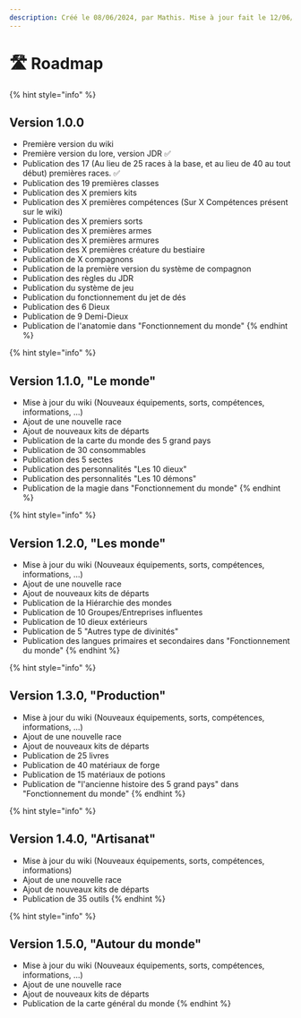 ```yaml
---
description: Créé le 08/06/2024, par Mathis. Mise à jour fait le 12/06/2024
---
```


# 🛣️ Roadmap

{% hint style="info" %}
## Version 1.0.0

* Première version du wiki
* Première version du lore, version JDR ✅
* Publication des 17 (Au lieu de 25 races à la base, et au lieu de 40 au tout début) premières races. ✅
* Publication des 19 premières classes
* Publication des X premiers kits
* Publication des X premières compétences (Sur X Compétences présent sur le wiki)
* Publication des X premiers sorts
* Publication des X premières armes
* Publication des X premières armures
* Publication des X premières créature du bestiaire
* Publication de X compagnons
* Publication de la première version du système de compagnon
* Publication des règles du JDR
* Publication du système de jeu
* Publication du fonctionnement du jet de dés
* Publication des 6 Dieux
* Publication de 9 Demi-Dieux
* Publication de l'anatomie dans "Fonctionnement du monde"
{% endhint %}

{% hint style="info" %}
## Version 1.1.0, "Le monde"

* Mise à jour du wiki (Nouveaux équipements, sorts, compétences, informations, ...)
* Ajout de une nouvelle race
* Ajout de nouveaux kits de départs
* Publication de la carte du monde des 5 grand pays
* Publication de 30 consommables
* Publication des 5 sectes
* Publication des personnalités "Les 10 dieux"
* Publication des personnalités "Les 10 démons"
* Publication de la magie dans "Fonctionnement du monde"
{% endhint %}

{% hint style="info" %}
## Version 1.2.0, "Les monde"

* Mise à jour du wiki (Nouveaux équipements, sorts, compétences, informations, ...)
* Ajout de une nouvelle race
* Ajout de nouveaux kits de départs
* Publication de la Hiérarchie des mondes
* Publication de 10 Groupes/Entreprises influentes
* Publication de 10 dieux extérieurs
* Publication de 5 "Autres type de divinités"
* Publication des langues primaires et secondaires dans "Fonctionnement du monde"
{% endhint %}

{% hint style="info" %}
## Version 1.3.0, "Production"

* Mise à jour du wiki (Nouveaux équipements, sorts, compétences, informations, ...)
* Ajout de une nouvelle race
* Ajout de nouveaux kits de départs
* Publication de 25 livres
* Publication de 40 matériaux de forge
* Publication de 15 matériaux de potions
* Publication de "l'ancienne histoire des 5 grand pays" dans "Fonctionnement du monde"
{% endhint %}

{% hint style="info" %}
## Version 1.4.0, "Artisanat"

* Mise à jour du wiki (Nouveaux équipements, sorts, compétences, informations)
* Ajout de une nouvelle race
* Ajout de nouveaux kits de départs
* Publication de 35 outils
{% endhint %}

{% hint style="info" %}
## Version 1.5.0, "Autour du monde"

* Mise à jour du wiki (Nouveaux équipements, sorts, compétences, informations, ...)
* Ajout de une nouvelle race
* Ajout de nouveaux kits de départs
* Publication de la carte général du monde
{% endhint %}
